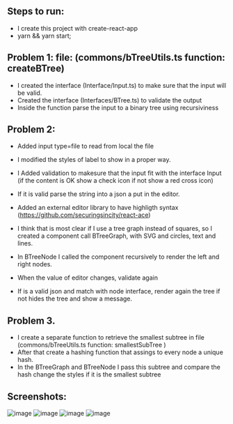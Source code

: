 ## Steps to run:
- I create this project with create-react-app 
- yarn && yarn start;

## Problem 1: file: (commons/bTreeUtils.ts function: createBTree)

- I created the interface (Interface/Input.ts) to make sure that the input will be valid.
- Created the interface (Interfaces/BTree.ts) to validate the output
- Inside the function parse the input to a binary tree using recursiviness

## Problem 2:

- Added input type=file to read from local the file
- I modified the styles of label to show in a proper way.
- I Added validation to makesure that the input fit with the interface Input (if the content is OK show a check icon if not show a red cross icon)
- If it is valid parse the string into a json a put in the editor.
- Added an external editor library to have highligth syntax (https://github.com/securingsincity/react-ace)

- I think that is most clear if I use a tree graph instead of squares, so I created a component call BTreeGraph, with SVG and circles, text and lines.
- In BTreeNode I called the component recursively to render the left and right nodes.

- When the value of editor changes, validate again
- If is a valid json and match with node interface, render again the tree if not hides the tree and show a message.

## Problem 3.

- I create a separate function to retrieve the smallest subtree in file (commons/bTreeUtils.ts function: smallestSubTree )
- After that create a hashing function that assings to every node a unique hash.
- In the BTreeGraph and BTreeNode I pass this subtree and compare the hash change the styles if it is the smallest subtree

## Screenshots:
![image](https://user-images.githubusercontent.com/61020673/117514429-6c5e4680-af59-11eb-9163-9235571d2118.png)
![image](https://user-images.githubusercontent.com/61020673/117514507-a3345c80-af59-11eb-8d41-f2344fbe0623.png)
![image](https://user-images.githubusercontent.com/61020673/117514387-505aa500-af59-11eb-8c7f-a520f4b1921f.png)
![image](https://user-images.githubusercontent.com/61020673/117514549-bc3d0d80-af59-11eb-8f12-570d39c575f4.png)

